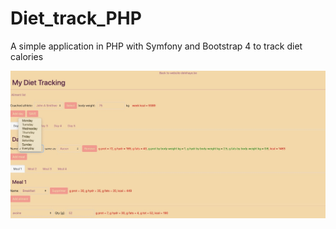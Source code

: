 # Diet_track_PHP
A simple application in PHP with Symfony and Bootstrap 4 to track diet calories  

<img src="Image 6-6-20 at 12.55 PM.jpeg" alt="App_screenshot" style="float: left; margin-right: 10px;" />

